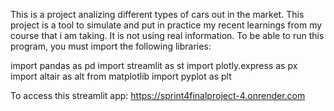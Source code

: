 This is a project analizing different types of cars out in the market. This project is a tool to simulate and put in practice my recent learnings from my course that i am taking. It is not using real information. To be able to run this program, you must import the following libraries:

import pandas as pd
import streamlit as st
import plotly.express as px
import altair as alt
from matplotlib import pyplot as plt


To access this streamlit app:
https://sprint4finalproject-4.onrender.com
